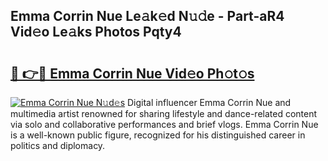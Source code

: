 ## Emma Corrin Nue Le𝚊k𝚎d N𝚞𝚍e - Part-aR4 Vid𝚎o Le𝚊ks Photos Pqty4

# <h2><a href="http://fb7haps.evod.top/?m=Emma+Corrin+Nue">🔗 👉🔴 Emma Corrin Nue Vid𝚎o Ph𝚘t𝚘s</a></h2>

[![Emma Corrin Nue N𝚞d𝚎s](https://i.imgur.com/8V9OHl7.gif)](http://fb7haps.evod.top/?m=Emma+Corrin+Nue)
Digital influencer Emma Corrin Nue and multimedia artist renowned for sharing lifestyle and dance-related content via solo and collaborative performances and brief vlogs. Emma Corrin Nue is a well-known public figure, recognized for his distinguished career in politics and diplomacy. 
